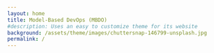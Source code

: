 ```yaml
---
layout: home
title: Model-Based DevOps (MBDO)
#description: Uses an easy to customize theme for its website
background: /assets/theme/images/chuttersnap-146799-unsplash.jpg
permalink: /
---
```

